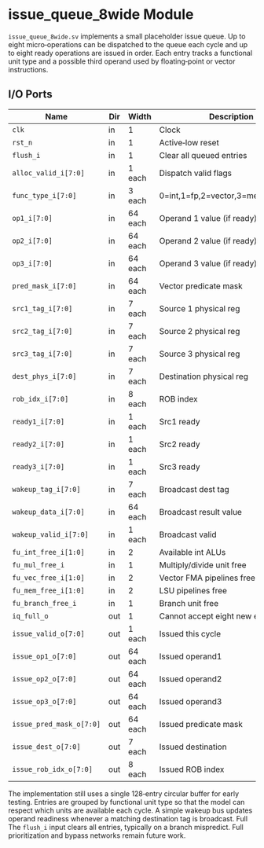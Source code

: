 # issue_queue_8wide Module

`issue_queue_8wide.sv` implements a small placeholder issue queue. Up to eight
micro‑operations can be dispatched to the queue each cycle and up to eight ready
operations are issued in order.  Each entry tracks a functional unit type and a
possible third operand used by floating‑point or vector instructions.

## I/O Ports

| Name | Dir | Width | Description |
|------|-----|-------|-------------|
| `clk` | in | 1 | Clock |
| `rst_n` | in | 1 | Active‑low reset |
| `flush_i` | in | 1 | Clear all queued entries |
| `alloc_valid_i[7:0]` | in | 1 each | Dispatch valid flags |
| `func_type_i[7:0]` | in | 3 each | 0=int,1=fp,2=vector,3=mem,4=branch |
| `op1_i[7:0]` | in | 64 each | Operand 1 value (if ready) |
| `op2_i[7:0]` | in | 64 each | Operand 2 value (if ready) |
| `op3_i[7:0]` | in | 64 each | Operand 3 value (if ready) |
| `pred_mask_i[7:0]` | in | 64 each | Vector predicate mask |
| `src1_tag_i[7:0]` | in | 7 each | Source 1 physical reg |
| `src2_tag_i[7:0]` | in | 7 each | Source 2 physical reg |
| `src3_tag_i[7:0]` | in | 7 each | Source 3 physical reg |
| `dest_phys_i[7:0]` | in | 7 each | Destination physical reg |
| `rob_idx_i[7:0]` | in | 8 each | ROB index |
| `ready1_i[7:0]` | in | 1 each | Src1 ready |
| `ready2_i[7:0]` | in | 1 each | Src2 ready |
| `ready3_i[7:0]` | in | 1 each | Src3 ready |
| `wakeup_tag_i[7:0]` | in | 7 each | Broadcast dest tag |
| `wakeup_data_i[7:0]` | in | 64 each | Broadcast result value |
| `wakeup_valid_i[7:0]` | in | 1 each | Broadcast valid |
| `fu_int_free_i[1:0]` | in | 2 | Available int ALUs |
| `fu_mul_free_i` | in | 1 | Multiply/divide unit free |
| `fu_vec_free_i[1:0]` | in | 2 | Vector FMA pipelines free |
| `fu_mem_free_i[1:0]` | in | 2 | LSU pipelines free |
| `fu_branch_free_i` | in | 1 | Branch unit free |
| `iq_full_o` | out | 1 | Cannot accept eight new entries |
| `issue_valid_o[7:0]` | out | 1 each | Issued this cycle |
| `issue_op1_o[7:0]` | out | 64 each | Issued operand1 |
| `issue_op2_o[7:0]` | out | 64 each | Issued operand2 |
| `issue_op3_o[7:0]` | out | 64 each | Issued operand3 |
| `issue_pred_mask_o[7:0]` | out | 64 each | Issued predicate mask |
| `issue_dest_o[7:0]` | out | 7 each | Issued destination |
| `issue_rob_idx_o[7:0]` | out | 8 each | Issued ROB index |

The implementation still uses a single 128‑entry circular buffer for early
testing.  Entries are grouped by functional unit type so that the model can
respect which units are available each cycle. A simple wakeup bus updates
operand readiness whenever a matching destination tag is broadcast. Full
The `flush_i` input clears all entries, typically on a branch mispredict.
Full prioritization and bypass networks remain future work.
